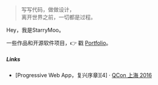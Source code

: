 > 写写代码，做做设计，  
> 离开世界之前，一切都是过程。

Hey，我是StarryMoo。



一些作品和开源软件项目，👉 戳 [Portfolio](/portfolio)。 


##### Links

- [Progressive Web App，复兴序章][4] · [QCon 上海 2016](http://2016.qconshanghai.com/presentation/3111)
